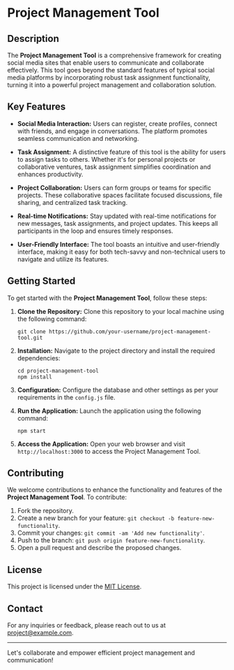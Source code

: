 # Project Management Tool


## Description

The **Project Management Tool** is a comprehensive framework for creating social media sites that enable users to communicate and collaborate effectively. This tool goes beyond the standard features of typical social media platforms by incorporating robust task assignment functionality, turning it into a powerful project management and collaboration solution.

## Key Features

- **Social Media Interaction:** Users can register, create profiles, connect with friends, and engage in conversations. The platform promotes seamless communication and networking.

- **Task Assignment:** A distinctive feature of this tool is the ability for users to assign tasks to others. Whether it's for personal projects or collaborative ventures, task assignment simplifies coordination and enhances productivity.

- **Project Collaboration:** Users can form groups or teams for specific projects. These collaborative spaces facilitate focused discussions, file sharing, and centralized task tracking.

- **Real-time Notifications:** Stay updated with real-time notifications for new messages, task assignments, and project updates. This keeps all participants in the loop and ensures timely responses.

- **User-Friendly Interface:** The tool boasts an intuitive and user-friendly interface, making it easy for both tech-savvy and non-technical users to navigate and utilize its features.

## Getting Started

To get started with the **Project Management Tool**, follow these steps:

1. **Clone the Repository:** Clone this repository to your local machine using the following command:
   ```
   git clone https://github.com/your-username/project-management-tool.git
   ```

2. **Installation:** Navigate to the project directory and install the required dependencies:
   ```
   cd project-management-tool
   npm install
   ```

3. **Configuration:** Configure the database and other settings as per your requirements in the `config.js` file.

4. **Run the Application:** Launch the application using the following command:
   ```
   npm start
   ```

5. **Access the Application:** Open your web browser and visit `http://localhost:3000` to access the Project Management Tool.

## Contributing

We welcome contributions to enhance the functionality and features of the **Project Management Tool**. To contribute:

1. Fork the repository.
2. Create a new branch for your feature: `git checkout -b feature-new-functionality`.
3. Commit your changes: `git commit -am 'Add new functionality'`.
4. Push to the branch: `git push origin feature-new-functionality`.
5. Open a pull request and describe the proposed changes.

## License

This project is licensed under the [MIT License](LICENSE).

## Contact

For any inquiries or feedback, please reach out to us at project@example.com.

---

Let's collaborate and empower efficient project management and communication!
